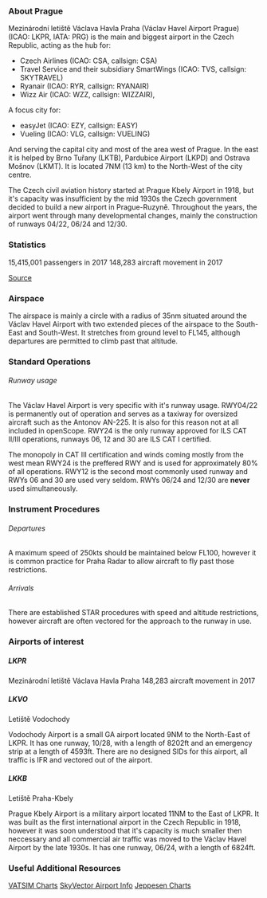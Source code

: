 ### About Prague

Mezinárodní letiště Václava Havla Praha (Václav Havel Airport Prague) (ICAO: LKPR, IATA: PRG) is the main and biggest airport in the Czech Republic, acting as the hub for:
- Czech Airlines (ICAO: CSA, callsign: CSA)
- Travel Service and their subsidiary SmartWings (ICAO: TVS, callsign: SKYTRAVEL)
- Ryanair (ICAO: RYR, callsign: RYANAIR)
- Wizz Air (ICAO: WZZ, callsign: WIZZAIR),

A focus city for: 
- easyJet (ICAO: EZY, callsign: EASY)
- Vueling (ICAO: VLG, callsign: VUELING)

And serving the capital city and most of the area west of Prague. In the east it is helped by Brno Tuřany (LKTB), Pardubice Airport (LKPD) and Ostrava Mošnov (LKMT). It is located 7NM (13 km) to the North-West of the city centre. 

The Czech civil aviation history started at Prague Kbely Airport in 1918, but it's capacity was insufficient by the mid 1930s the Czech government decided to build a new airport in Prague-Ruzyně. Throughout the years, the airport went through many developmental changes, mainly the construction of runways 04/22, 06/24 and 12/30. 

### Statistics

15,415,001 passengers in 2017
148,283 aircraft movement in 2017

[Source](https://en.wikipedia.org/wiki/V%C3%A1clav_Havel_Airport_Prague)

### Airspace

The airspace is mainly a circle with a radius of 35nm situated around the Václav Havel Airport with two extended pieces of the airspace to the South-East and South-West. It stretches from ground level to FL145, although departures are permitted to climb past that altitude. 

### Standard Operations

###### Runway usage

The Václav Havel Airport is very specific with it's runway usage. RWY04/22 is permanently out of operation and serves as a taxiway for oversized aircraft such as the Antonov AN-225. It is also for this reason not at all included in openScope. RWY24 is the only runway approved for ILS CAT II/III operations, runways 06, 12 and 30 are ILS CAT I certified. 

The monopoly in CAT III certification and winds coming mostly from the west mean RWY24 is the preffered RWY and is used for approximately 80% of all operations. RWY12 is the second most commonly used runway and RWYs 06 and 30 are used very seldom. RWYs 06/24 and 12/30 are <b>never</b> used simultaneously. 

### Instrument Procedures

###### Departures

A maximum speed of 250kts should be maintained below FL100, however it is common practice for Praha Radar to allow aircraft to fly past those restrictions.

###### Arrivals

There are established STAR procedures with speed and altitude restrictions, however aircraft are often vectored for the approach to the runway in use. 

### Airports of interest

##### LKPR
Mezinárodní letiště Václava Havla Praha
148,283 aircraft movement in 2017

##### LKVO
Letiště Vodochody

Vodochody Airport is a small GA airport located 9NM to the North-East of LKPR. It has one runway, 10/28, with a length of 8202ft and an emergency strip at a length of 4593ft. There are no designed SIDs for this airport, all traffic is IFR and vectored out of the airport. 

##### LKKB
Letiště Praha-Kbely

Prague Kbely Airport is a military airport located 11NM to the East of LKPR. It was built as the first international airport in the Czech Republic in 1918, however it was soon understood that it's capacity is much smaller then neccessary and all commercial air traffic was moved to the Václav Havel Airport by the late 1930s. It has one runway, 06/24, with a length of 6824ft. 

### Useful Additional Resources

[VATSIM Charts](https://www.vacc-cz.org/en/airports/lkpr)
[SkyVector Airport Info](https://skyvector.com/airport/LKPR/Praha-Ruzyne-Airport)
[Jeppesen Charts](http://vau.aero/navdb/chart/LKPR.pdf)